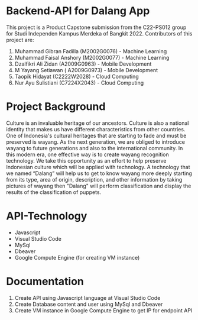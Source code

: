 # Backend-API for Dalang App

This project is a Product Capstone submission from the C22-PS012 group for Studi Independen Kampus Merdeka of Bangkit 2022. Contributors of this project are:
1.	Muhammad Gibran Fadilla (M2002G0076) - Machine Learning
2.	Muhammad Faisal Anshory (M2002G0077) - Machine Learning
3.	Dzalfikri Ali Zidan (A2009G0963) - Mobile Development
4.	M Yayang Setiawan ( A2009G0973) - Mobile Development
5.	Taopik Hidayat (C2222W2028) - Cloud Computing
6.	Nur Ayu Sulistiani (C7224X2043) - Cloud Computing

# Project Background
Culture is an invaluable heritage of our ancestors. Culture is also a national identity that makes us have different characteristics from other countries. One of Indonesia's cultural heritages that are starting to fade and must be preserved is wayang. As the next generation, we are obliged to introduce wayang to future generations and also to the international community. In this modern era, one effective way is to create wayang recognition technology. We take this opportunity as an effort to help preserve Indonesian culture which will be applied with technology. A technology that we named “Dalang” will help us to get to know wayang more deeply starting from its type, area of origin, description, and other information by taking pictures of wayang then "Dalang" will perform classification and display the results of the classification of puppets.

# API-Technology
* Javascript
* Visual Studio Code
* MySql
* Dbeaver
* Google Compute Engine (for creating VM instance)

# Documentation
1. Create API using Javascript language at Visual Studio Code
2. Create Database content and user using MySql and Dbeaver
3. Create VM instance in Google Compute Engine to get IP for endpoint API
